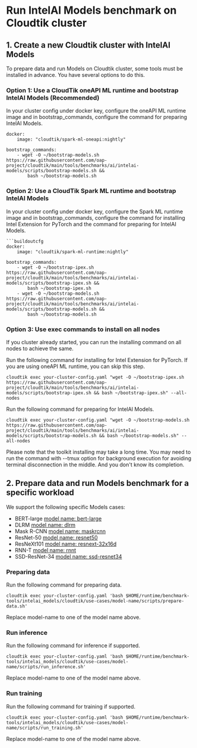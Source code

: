 # Run IntelAI Models benchmark on Cloudtik cluster

## 1. Create a new Cloudtik cluster with IntelAI Models
To prepare data and run Models on Cloudtik cluster, some tools must be installed in advance.
You have several options to do this.

### Option 1: Use a CloudTik oneAPI ML runtime and bootstrap IntelAI Models (Recommended)
In your cluster config under docker key, configure the oneAPI ML runtime image
and in bootstrap_commands, configure the command for preparing IntelAI Models.

```buildoutcfg
docker:
    image: "cloudtik/spark-ml-oneapi:nightly"

bootstrap_commands:
    - wget -O ~/bootstrap-models.sh https://raw.githubusercontent.com/oap-project/cloudtik/main/tools/benchmarks/ai/intelai-models/scripts/bootstrap-models.sh &&
        bash ~/bootstrap-models.sh
```

### Option 2: Use a CloudTik Spark ML runtime and bootstrap IntelAI Models
In your cluster config under docker key, configure the Spark ML runtime image
and in bootstrap_commands, configure the command for installing Intel Extension for PyTorch
and the command for preparing for IntelAI Models.

```buildoutcfg
```buildoutcfg
docker:
    image: "cloudtik/spark-ml-runtime:nightly"

bootstrap_commands:
    - wget -O ~/bootstrap-ipex.sh https://raw.githubusercontent.com/oap-project/cloudtik/main/tools/benchmarks/ai/intelai-models/scripts/bootstrap-ipex.sh &&
        bash ~/bootstrap-ipex.sh
    - wget -O ~/bootstrap-models.sh https://raw.githubusercontent.com/oap-project/cloudtik/main/tools/benchmarks/ai/intelai-models/scripts/bootstrap-models.sh &&
        bash ~/bootstrap-models.sh
```

### Option 3: Use exec commands to install on all nodes
If you cluster already started, you can run the installing command on all nodes to achieve the same.

Run the following command for installing for Intel Extension for PyTorch.
If you are using oneAPI ML runtime, you can skip this step.
```buildoutcfg
cloudtik exec your-cluster-config.yaml "wget -O ~/bootstrap-ipex.sh https://raw.githubusercontent.com/oap-project/cloudtik/main/tools/benchmarks/ai/intelai-models/scripts/bootstrap-ipex.sh && bash ~/bootstrap-ipex.sh" --all-nodes
```

Run the following command for preparing for IntelAI Models.
```buildoutcfg
cloudtik exec your-cluster-config.yaml "wget -O ~/bootstrap-models.sh https://raw.githubusercontent.com/oap-project/cloudtik/main/tools/benchmarks/ai/intelai-models/scripts/bootstrap-models.sh && bash ~/bootstrap-models.sh" --all-nodes
```

Please note that the toolkit installing may take a long time.
You may need to run the command with --tmux option for background execution
for avoiding terminal disconnection in the middle. And you don't know its completion.

## 2. Prepare data and run Models benchmark for a specific workload
We support the following specific Models cases:
- BERT-large [model name: bert-large](./use-cases/bert-large)
- DLRM [model name: dlrm](./use-cases/dlrm)
- Mask R-CNN [model name: maskrcnn](./use-cases/maskrcnn)
- ResNet-50 [model name: resnet50](./use-cases/resnet50)
- ResNeXt101 [model name: resnext-32x16d](./use-cases/resnext-32x16d)
- RNN-T [model name: rnnt](./use-cases/rnnt)
- SSD-ResNet-34 [model name: ssd-resnet34](./use-cases/ssd-resnet34)

### Preparing data
Run the following command for preparing data.
```buildoutcfg
cloudtik exec your-cluster-config.yaml 'bash $HOME/runtime/benchmark-tools/intelai_models/cloudtik/use-cases/model-name/scripts/prepare-data.sh'
```
Replace model-name to one of the model name above.

### Run inference
Run the following command for inference if supported.
```buildoutcfg
cloudtik exec your-cluster-config.yaml 'bash $HOME/runtime/benchmark-tools/intelai_models/cloudtik/use-cases/model-name/scripts/run_inference.sh'
```
Replace model-name to one of the model name above.

### Run training
Run the following command for training if supported.
```buildoutcfg
cloudtik exec your-cluster-config.yaml 'bash $HOME/runtime/benchmark-tools/intelai_models/cloudtik/use-cases/model-name/scripts/run_training.sh'
```
Replace model-name to one of the model name above.
